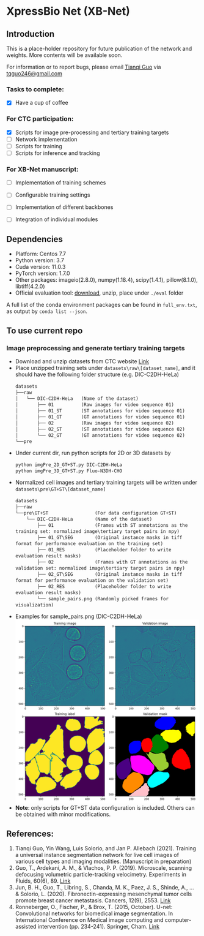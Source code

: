 # XpressBio Net (XB-Net)

## Introduction
This is a place-holder repository for future publication of the network and weights.
More contents will be available soon.

For information or to report bugs, please email [Tianqi Guo](https://www.linkedin.com/in/tianqi-guo-purdue/) via tqguo246@gmail.com

### Tasks to complete:
- [x] Have a cup of coffee

### For CTC participation: 
- [x] Scripts for image pre-processing and tertiary training targets
- [ ] Network implementation 
- [ ] Scripts for training
- [ ] Scripts for inference and tracking

### For XB-Net manuscript: 
- [ ] Implementation of training schemes
- [ ] Configurable training settings
- [ ] Implementation of different backbones
- [ ] Integration of individual modules


## Dependencies
- Platform: Centos 7.7
- Python version: 3.7
- Cuda version: 11.0.3
- PyTorch version: 1.7.0
- Other packages: imageio(2.8.0), numpy(1.18.4), scipy(1.4.1), pillow(8.1.0), libtiff(4.2.0)
- Official evaluation tool: [download](http://celltrackingchallenge.net/evaluation-methodology/), unzip, place under `./eval` folder

A full list of the conda environment packages can be found in `full_env.txt`, as output by `conda list --json`.

## To use current repo
### Image preprocessing and generate tertiary training targets
- Download and unzip datasets from CTC website [Link](http://celltrackingchallenge.net/2d-datasets/)
- Place unzipped training sets under `datasets\raw\[dataset_name]`, and it should have the following folder structure (e.g. DIC-C2DH-HeLa)
  ```
  datasets
  ├──raw
  │   └── DIC-C2DH-HeLa   (Name of the dataset)
  │       ├── 01          (Raw images for video sequence 01)
  │       ├── 01_ST       (ST annotations for video sequence 01)
  │       ├── 01_GT       (GT annotations for video sequence 01)
  │       ├── 02          (Raw images for video sequence 02)
  │       ├── 02_ST       (ST annotations for video sequence 02)
  │       └── 02_GT       (GT annotations for video sequence 02)
  └──pre
  ```    
- Under current dir, run python scripts for 2D or 3D datasets by 
  ```
  python imgPre_2D_GT+ST.py DIC-C2DH-HeLa
  python imgPre_3D_GT+ST.py Fluo-N3DH-CHO
  ```
- Normalized cell images and tertiary training targets will be written under `datasets\pre\GT+ST\[dataset_name]`
  ```
  datasets
  ├──raw  
  └──pre\GT+ST                 (For data configuration GT+ST)                            
      └── DIC-C2DH-HeLa        (Name of the dataset)
          ├── 01               (Frames with ST annotations as the training set: normalized image\tertiary target pairs in npy)
          ├── 01_GT\SEG        (Original instance masks in tiff format for performance evaluation on the training set)
          ├── 01_RES           (Placeholder folder to write evaluation result masks)
          ├── 02               (Frames with GT annotations as the validation set: normalized image\tertiary target pairs in npy)
          ├── 02_GT\SEG        (Original instance masks in tiff format for performance evaluation on the validation set)
          ├── 02_RES           (Placeholder folder to write evaluation result masks)
          └── sample_pairs.png (Randomly picked frames for visualization)
  ```  
- Examples for sample_pairs.png (DIC-C2DH-HeLa)
  ![sample_pairs](/pics/sample_pairs.png)
- **Note**: only scripts for GT+ST data configuration is included. Others can be obtained with minor modifications.

## References:
1. Tianqi Guo, Yin Wang, Luis Solorio, and Jan P. Allebach (2021). Training a universal instance segmentation network for live cell images of various cell types and imaging modalities. (Manuscript in preparation)
2. Guo, T., Ardekani, A. M., & Vlachos, P. P. (2019). Microscale, scanning defocusing volumetric particle-tracking velocimetry. Experiments in Fluids, 60(6), 89. [Link](https://link.springer.com/article/10.1007/s00348-019-2731-4)
3. Jun, B. H., Guo, T., Libring, S., Chanda, M. K., Paez, J. S., Shinde, A., ... & Solorio, L. (2020). Fibronectin-expressing mesenchymal tumor cells promote breast cancer metastasis. Cancers, 12(9), 2553. [Link](https://doi.org/10.3390/cancers12092553)
4. Ronneberger, O., Fischer, P., & Brox, T. (2015, October). U-net: Convolutional networks for biomedical image segmentation. In International Conference on Medical image computing and computer-assisted intervention (pp. 234-241). Springer, Cham. [Link](https://arxiv.org/abs/1505.04597)
